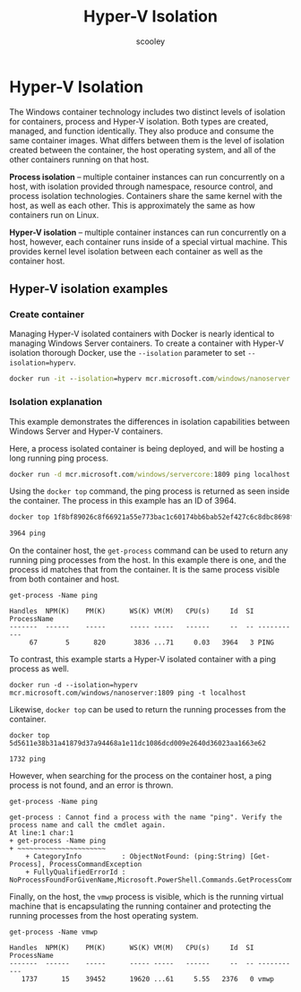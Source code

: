 ﻿---
title: Hyper-V Isolation
description: Explaination of how Hyper-V isolation differ from process isolated containers.
keywords: docker, containers
author: scooley
ms.date: 09/13/2018
ms.topic: article
ms.prod: windows-containers
ms.service: windows-containers
ms.assetid: 42154683-163b-47a1-add4-c7e7317f1c04
---

# Hyper-V Isolation

The Windows container technology includes two distinct levels of isolation for containers, process and Hyper-V isolation. Both types are created, managed, and function identically. They also produce and consume the same container images. What differs between them is the level of isolation created between the container, the host operating system, and all of the other containers running on that host.

**Process isolation** – multiple container instances can run concurrently on a host, with isolation provided through namespace, resource control, and process isolation technologies.  Containers share the same kernel with the host, as well as each other.  This is approximately the same as how containers run on Linux.

**Hyper-V isolation** – multiple container instances can run concurrently on a host, however, each container runs inside of a special virtual machine. This provides kernel level isolation between each container as well as the container host.

## Hyper-V isolation examples

### Create container

Managing Hyper-V isolated containers with Docker is nearly identical to managing Windows Server containers. To create a container with Hyper-V isolation thorough Docker, use the `--isolation` parameter to set `--isolation=hyperv`.

``` cmd
docker run -it --isolation=hyperv mcr.microsoft.com/windows/nanoserver:1809 cmd
```

### Isolation explanation

This example demonstrates the differences in isolation capabilities between Windows Server and Hyper-V containers. 

Here, a process isolated container is being deployed, and will be hosting a long running ping process.

``` cmd
docker run -d mcr.microsoft.com/windows/servercore:1809 ping localhost -t
```

Using the `docker top` command, the ping process is returned as seen inside the container. The process in this example has an ID of 3964.

``` cmd
docker top 1f8bf89026c8f66921a55e773bac1c60174bb6bab52ef427c6c8dbc8698f9d7a

3964 ping
```

On the container host, the `get-process` command can be used to return any running ping processes from the host. In this example there is one, and the process id matches that from the container. It is the same process visible from both container and host.

```
get-process -Name ping

Handles  NPM(K)    PM(K)      WS(K) VM(M)   CPU(s)     Id  SI ProcessName
-------  ------    -----      ----- -----   ------     --  -- -----------
     67       5      820       3836 ...71     0.03   3964   3 PING
```

To contrast, this example starts a Hyper-V isolated container with a ping process as well. 

```
docker run -d --isolation=hyperv mcr.microsoft.com/windows/nanoserver:1809 ping -t localhost
```

Likewise, `docker top` can be used to return the running processes from the container.

```
docker top 5d5611e38b31a41879d37a94468a1e11dc1086dcd009e2640d36023aa1663e62

1732 ping
```

However, when searching for the process on the container host, a ping process is not found, and an error is thrown.

```
get-process -Name ping

get-process : Cannot find a process with the name "ping". Verify the process name and call the cmdlet again.
At line:1 char:1
+ get-process -Name ping
+ ~~~~~~~~~~~~~~~~~~~~~~
    + CategoryInfo          : ObjectNotFound: (ping:String) [Get-Process], ProcessCommandException
    + FullyQualifiedErrorId : NoProcessFoundForGivenName,Microsoft.PowerShell.Commands.GetProcessCommand
```

Finally, on the host, the `vmwp` process is visible, which is the running virtual machine that is encapsulating the running container and protecting the running processes from the host operating system.

```
get-process -Name vmwp

Handles  NPM(K)    PM(K)      WS(K) VM(M)   CPU(s)     Id  SI ProcessName
-------  ------    -----      ----- -----   ------     --  -- -----------
   1737      15    39452      19620 ...61     5.55   2376   0 vmwp
```

